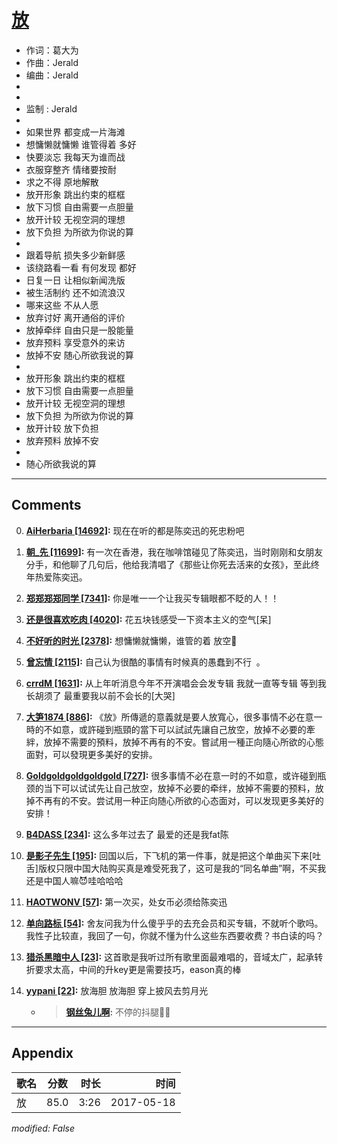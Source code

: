 # [放](https://music.163.com/song?id=478731242)

* 作词：葛大为
* 作曲：Jerald
* 编曲：Jerald
*
*
* 监制 : Jerald
* 
* 如果世界 都变成一片海滩
* 想慵懒就慵懒 谁管得着 多好
* 快要淡忘 我每天为谁而战
* 衣服穿整齐 情绪要按耐
* 求之不得 原地解散
* 放开形象 跳出约束的框框
* 放下习惯 自由需要一点胆量
* 放开计较 无视空洞的理想
* 放下负担 为所欲为你说的算
* 
* 跟着导航 损失多少新鲜感
* 该绕路看一看 有何发现 都好
* 日复一日 让相似新闻洗版
* 被生活制约 还不如流浪汉
* 哪来这些 不从人愿
* 放弃讨好 离开通俗的评价
* 放掉牵绊 自由只是一股能量
* 放弃预料 享受意外的来访
* 放掉不安 随心所欲我说的算
* 
* 放开形象 跳出约束的框框
* 放下习惯 自由需要一点胆量
* 放开计较 无视空洞的理想
* 放下负担 为所欲为你说的算
* 放开计较 放下负担
* 放弃预料 放掉不安
* 
* 随心所欲我说的算


---

## Comments
0. **[AiHerbaria \[14692\]](https://music.163.com/#/user/home?id=349242277):** 现在在听的都是陈奕迅的死忠粉吧

1. **[朝_先 \[11699\]](https://music.163.com/#/user/home?id=406486338):** 有一次在香港，我在咖啡馆碰见了陈奕迅，当时刚刚和女朋友分手，和他聊了几句后，他给我清唱了《那些让你死去活来的女孩》，至此终年热爱陈奕迅。

2. **[郑郑郑郑同学 \[7341\]](https://music.163.com/#/user/home?id=116200511):** 你是唯一一个让我买专辑眼都不眨的人！！

3. **[还是很喜欢吃肉 \[4020\]](https://music.163.com/#/user/home?id=81114634):** 花五块钱感受一下资本主义的空气[呆]

4. **[不好听的时光 \[2378\]](https://music.163.com/#/user/home?id=96146812):** 想慵懒就慵懒，谁管的着 放空🍭

5. **[曾忘情 \[2115\]](https://music.163.com/#/user/home?id=16873023):** 自己认为很酷的事情有时候真的愚蠢到不行 ​​​ ​​​。

6. **[crrdM \[1631\]](https://music.163.com/#/user/home?id=112157189):** 从上年听消息今年不开演唱会会发专辑  我就一直等专辑 等到我长胡须了 最重要我以前不会长的[大哭]

7. **[大笋1874 \[886\]](https://music.163.com/#/user/home?id=30202781):** 《放》所傳遞的意義就是要人放寬心，很多事情不必在意一時的不如意，或許碰到瓶頸的當下可以試試先讓自己放空，放掉不必要的牽絆，放掉不需要的預料，放掉不再有的不安。嘗試用一種正向隨心所欲的心態面對，可以發現更多美好的安排。 

8. **[Goldgoldgoldgoldgold \[727\]](https://music.163.com/#/user/home?id=70326356):** 很多事情不必在意一时的不如意，或许碰到瓶颈的当下可以试试先让自己放空，放掉不必要的牵绊，放掉不需要的预料，放掉不再有的不安。尝试用一种正向随心所欲的心态面对，可以发现更多美好的安排！

9. **[B4DASS \[234\]](https://music.163.com/#/user/home?id=116323304):** 这么多年过去了 最爱的还是我fat陈

10. **[是影子先生 \[195\]](https://music.163.com/#/user/home?id=86044819):** 回国以后，下飞机的第一件事，就是把这个单曲买下来[吐舌]版权只限中国大陆购买真是难受死我了，这可是我的“同名单曲”啊，不买我还是中国人嘛😈哇哈哈哈

11. **[HAOTWONV \[57\]](https://music.163.com/#/user/home?id=416289050):** 第一次买，处女币必须给陈奕迅

12. **[单向路标 \[54\]](https://music.163.com/#/user/home?id=316906199):** 舍友问我为什么傻乎乎的去充会员和买专辑，不就听个歌吗。我性子比较直，我回了一句，你就不懂为什么这些东西要收费？书白读的吗？

13. **[猎杀黑暗中人 \[23\]](https://music.163.com/#/user/home?id=382926472):** 这首歌是我听过所有歌里面最难唱的，音域太广，起承转折要求太高，中间的升key更是需要技巧，eason真的棒

14. **[yypani \[22\]](https://music.163.com/#/user/home?id=247030155):** 放海胆 放海胆 穿上披风去剪月光
	* > **[钢丝兔儿啊](https://music.163.com/#/user/home?id=466993689):** 不停的抖腿🌚🌚



---

## Appendix

|歌名|分数|时长|时间|
|:---|:---:|---:|---:|
|放|85.0|3:26|2017-05-18

*modified: False*